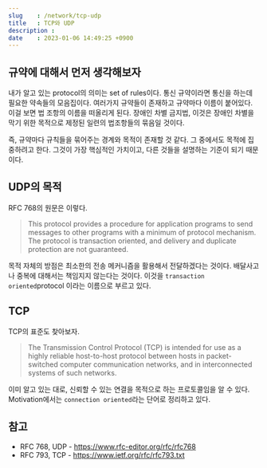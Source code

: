 ```yaml
---
slug    : /network/tcp-udp
title   : TCP와 UDP 
description : 
date    : 2023-01-06 14:49:25 +0900
---
```


## 규약에 대해서 먼저 생각해보자
내가 알고 있는 protocol의 의미는 set of rules이다. 통신 규약이라면 통신을 하는데 필요한 약속들의 모음집이다. 여러가지 규약들이 존재하고 규약마다 이름이 붙어있다. 이걸 보면 법 조항의 이름을 떠올리게 된다. 장애인 차별 금지법, 이것은 장애인 차별을 막기 위한 목적으로 제정된 일련의 법조항들의 묶음일 것이다. 

즉, 규약마다 규칙들을 묶어주는 경계와 목적이 존재할 것 같다. 그 중에서도 목적에 집중하려고 한다. 그것이 가장 핵심적인 가치이고, 다른 것들을 설명하는 기준이 되기 때문이다. 

## UDP의 목적
RFC 768의 원문은 이렇다. 

> This protocol  provides  a procedure  for application  programs  to send
messages  to other programs  with a minimum  of protocol mechanism.  The
protocol  is transaction oriented, and delivery and duplicate protection
are not guaranteed.

목적 자체의 방점은 최소한의 전송 메커니즘을 활용해서 전달하겠다는 것이다. 배달사고나 중복에 대해서는 책임지지 않는다는 것이다. 이것을 `transaction oriented`protocol 이라는 이름으로 부르고 있다. 

## TCP 
TCP의 표준도 찾아보자. 
> The Transmission Control Protocol (TCP) is intended for use as a highly
reliable host-to-host protocol between hosts in packet-switched computer
communication networks, and in interconnected systems of such networks.

이미 알고 있는 대로, 신뢰할 수 있는 연결을 목적으로 하는 프로토콜임을 알 수 있다. Motivation에서는 `connection oriented`라는 단어로 정리하고 있다.

## 참고
- RFC 768, UDP - https://www.rfc-editor.org/rfc/rfc768
- RFC 793, TCP - https://www.ietf.org/rfc/rfc793.txt
